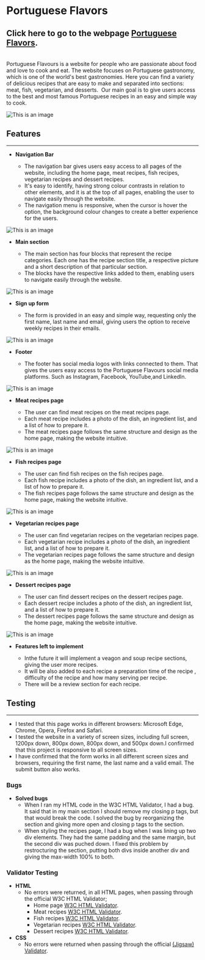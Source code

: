 # Portuguese Flavors

## Click here to go to the webpage [Portuguese Flavors](https://claudio-cruz.github.io/portuguese-flavors/).
<br>
Portuguese Flavours is a website for people who are passionate about food and love to cook and eat. The website focuses on Portuguese gastronomy, which is one of the world's best gastronomies. Here you can find a variety of delicious recipes that are easy to make and separated into sections: meat, fish, vegetarian, and desserts. 
Our main goal is to give users access to the best and most famous Portuguese recipes in an easy and simple way to cook.

![This is an image](./assets/images/media-quires-layouts.png)

## Features
<hr>

- __Navigation Bar__

  - The navigation bar gives users easy access to all pages of the website, including the home page, meat recipes, fish recipes, vegetarian recipes and dessert recipes.
  - It's easy to identify, having strong colour contrasts in relation to other elements, and it is at the top of all pages, enabling the user to navigate easily through the website.
  - The navigation menu is responsive, when the cursor is hover the option, the background colour changes to create a better experience for the users.

![This is an image](./assets/images/navigation-menu-img.png)

- __Main section__

  - The main section has four blocks that represent the recipe categories. Each one has the recipe section title, a respective picture and a short description of that particular section.
  - The blocks have the respective links added to them, enabling users to navigate easily through the website.

![This is an image](./assets/images/main-section-img.png)

- __Sign up form__

  - The form is provided in an easy and simple way, requesting  only the first name, last name and email, giving users the  option to receive weekly recipes in their emails.

![This is an image](./assets/images/signup-form-img.png)

- __Footer__

  - The footer has social media logos with links connected to them. That gives the users easy access to the Portuguese Flavours social media platforms. Such as Instagram, Facebook, YouTube,and LinkedIn.

![This is an image](./assets/images/footer-img.png)

- __Meat recipes page__

    - The user can find meat recipes on the meat recipes page.
    - Each meat recipe includes a photo of the dish, an ingredient list, and a list of how to prepare it.
    - The meat recipes page follows the same structure and design as the home page, making the website intuitive.

![This is an image](./assets/images/meat-recipes-img.png)

- __Fish recipes page__

    - The user can find fish recipes on the fish recipes page.
    - Each fish recipe includes a photo of the dish, an ingredient list, and a list of how to prepare it.
    - The fish recipes page follows the same structure and design as the home page, making the website intuitive.

![This is an image](./assets/images/fish-recipes-img.png)    

- __Vegetarian recipes page__

    - The user can find vegetarian recipes on the vegetarian recipes page.
    - Each vegetarian recipe includes a photo of the dish, an ingredient list, and a list of how to prepare it.
    - The vegetarian recipes page follows the same structure and design as the home page, making the website intuitive.

![This is an image](./assets/images/vegetarian-recipes-img.png)

- __Dessert recipes page__

    - The user can find dessert recipes on the dessert recipes page.
    - Each dessert recipe includes a photo of the dish, an ingredient list, and a list of how to prepare it.
    - The dessert recipes page follows the same structure and design as the home page, making the website intuitive.

![This is an image](./assets/images/desserts-recipes-img.png)

- __Features left to implement__

  - Inthe future it will implement a veagon and soup recipe sections, giving the user more recipes.
  - It will be also added to each recipe a preparation time of the recipe , difficulty of the recipe and how many serving per recipe.
  - There will be a review section for each recipe.

## Testing
<hr>

 -  I tested that this page works in different browsers: Microsoft Edge, Chrome, Opera, Firefox and Safari.
  - I tested the website in a variety of screen sizes, including full screen, 1200px down, 800px down, 800px down, and 500px down.I confirmed that this project is responsive to all screen sizes.
  - I have confirmed that the form works in all different screen sizes and browsers, requiring the first name, the last name and a valid email. The submit button also works.

### Bugs

- __Solved bugs__
  - When I ran my HTML code in the W3C HTML Validator, I had a bug. It said that in my main section I should remove my closing p tags, but that would break the code. I solved the bug by reorganizing the section and giving more open and closing p tags to the section.
  -  When styling the recipes page, I had a bug when I was lining up two div elements. They had the same padding and the same margin, but the second div was puched down. I fixed this problem by restrocturing the section, putting both divs inside another div and giving the max-width 100% to both.

### Validator Testing

- __HTML__
  - No errors were returned, in all HTML pages, when passing through the official W3C HTML Validator;
     - Home page [W3C HTML Validator](https://validator.w3.org/nu/?doc=https%3A%2F%2Fclaudio-cruz.github.io%2Fportuguese-flavors%2Findex.html).
     - Meat recipes [W3C HTML Validator](https://validator.w3.org/nu/?doc=https%3A%2F%2Fclaudio-cruz.github.io%2Fportuguese-flavors%2Fmeat-recipes.html).
     - Fish recipes [W3C HTML Validator](https://validator.w3.org/nu/?doc=https%3A%2F%2Fclaudio-cruz.github.io%2Fportuguese-flavors%2Ffish-recipes.html).
     - Vegetarian recipes [W3C HTML Validator](https://validator.w3.org/nu/?doc=https%3A%2F%2Fclaudio-cruz.github.io%2Fportuguese-flavors%2Fvegetarian-recipes.html).
     - Dessert recipes [W3C HTML Validator](https://validator.w3.org/nu/?doc=https%3A%2F%2Fclaudio-cruz.github.io%2Fportuguese-flavors%2Fdesserts-recips.html).
- __CSS__
  - No errors were returned when passing through the official [(Jigsaw) Validator](https://jigsaw.w3.org/css-validator/validator?uri=https%3A%2F%2Fclaudio-cruz.github.io%2Fportuguese-flavors%2Findex.html&profile=css3svg&usermedium=all&warning=1&vextwarning=&lang=sv).

